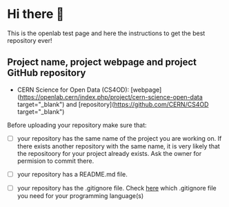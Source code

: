 # Hi there 👋

This is the openlab test page and here the instructions to get the best repository  ever!

## Project name, project webpage and project GitHub repository

- CERN Science for Open Data (CS4OD): [webpage](https://openlab.cern/index.php/project/cern-science-open-data target="_blank") and [repository](https://github.com/CERN/CS4OD target="_blank")

Before uploading your repository make sure that:

- [ ] your repository has the same name of the project you are working on. If there exists another repository with the same name, it is very likely that the repositoory for your project already exists. Ask the owner for permision to commit there.  
- [ ] your repository has a README.md file. 
- [ ] your repository has the .gitignore file. Check [here](https://www.toptal.com/developers/gitignore) which .gitignore file you need for your programming language(s) 






<!--

**Here are some ideas to get you started:**

🙋‍♀️ A short introduction - what is your organization all about?
🌈 Contribution guidelines - how can the community get involved?
👩‍💻 Useful resources - where can the community find your docs? Is there anything else the community should know?
🍿 Fun facts - what does your team eat for breakfast?
🧙 Remember, you can do mighty things with the power of [Markdown](https://docs.github.com/github/writing-on-github/getting-started-with-writing-and-formatting-on-github/basic-writing-and-formatting-syntax)
-->

